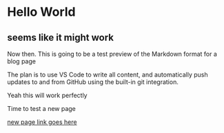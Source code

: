 # Hello World

## seems like it might work

Now then.  This is going to be a test preview of the Markdown format for a blog page

The plan is to use VS Code to write all content, and automatically push updates to and from GitHub using the built-in git integration.

Yeah this will work perfectly

Time to test a new page

[new page link goes here](test.md)